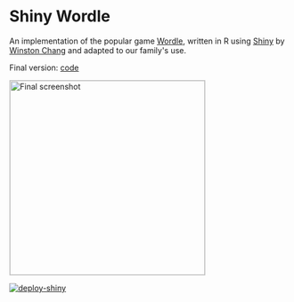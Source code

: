# Shiny Wordle

An implementation of the popular game [Wordle](https://www.powerlanguage.co.uk/wordle/), written in R using [Shiny](https://shiny.rstudio.com/) by [Winston Chang](https://github.com/wch/shiny-wordle) and adapted to 
our family's use.

Final version: [code](app-final.R)

  <img alt="Final screenshot" src="screenshot-final.png" width="350px" style="border: 1px solid #ccc">

[![deploy-shiny](https://github.com/bokov/shiny-wordle/actions/workflows/deploy-shiny.yml/badge.svg)](https://github.com/bokov/shiny-wordle/actions/workflows/deploy-shiny.yml)
